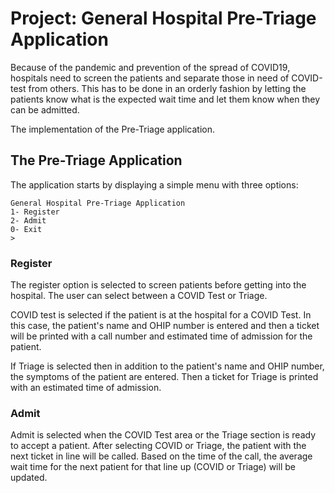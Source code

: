 # Project: General Hospital Pre-Triage Application

Because of the pandemic and prevention of the spread of COVID19, hospitals need to screen the patients and separate those in need of COVID-test from others. This has to be done in an orderly fashion by letting the patients know what is the expected wait time and let them know when they can be admitted. 

The implementation of the Pre-Triage application. 

## The Pre-Triage Application
The application starts by displaying a simple menu with three options:
```Text
General Hospital Pre-Triage Application
1- Register
2- Admit
0- Exit
>
```
### Register
The register option is selected to screen patients before getting into the hospital. The user can select between a COVID Test or Triage.

COVID test is selected if the patient is at the hospital for a COVID Test. In this case, the patient's name and OHIP number is entered and then a ticket will be printed with a call number and estimated time of admission for the patient.

If Triage is selected then in addition to the patient's name and OHIP number, the symptoms of the patient are entered. Then a ticket for Triage is printed with an estimated time of admission.

### Admit
Admit is selected when the COVID Test area or the Triage section is ready to accept a patient. After selecting COVID or Triage, the patient with the next ticket in line will be called. Based on the time of the call, the average wait time for the next patient for that line up (COVID or Triage) will be updated.

